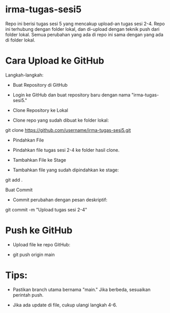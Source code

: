 # irma-tugas-sesi5
Repo ini berisi tugas sesi 5 yang mencakup upload-an tugas sesi 2-4. Repo ini terhubung dengan folder lokal, dan di-upload dengan teknik push dari folder lokal. Semua perubahan yang ada di repo ini sama dengan yang ada di folder lokal.

# Cara Upload ke GitHub

Langkah-langkah:

- Buat Repository di GitHub

- Login ke GitHub dan buat repository baru dengan nama "irma-tugas-sesi5."

- Clone Repository ke Lokal

- Clone repo yang sudah dibuat ke folder lokal:

git clone https://github.com/username/irma-tugas-sesi5.git

- Pindahkan File

- Pindahkan file tugas sesi 2-4 ke folder hasil clone.

- Tambahkan File ke Stage

- Tambahkan file yang sudah dipindahkan ke stage:

git add .

Buat Commit

- Commit perubahan dengan pesan deskriptif:

git commit -m "Upload tugas sesi 2-4"

# Push ke GitHub

- Upload file ke repo GitHub:

- git push origin main

# Tips:

- Pastikan branch utama bernama "main." Jika berbeda, sesuaikan perintah push.

- Jika ada update di file, cukup ulangi langkah 4-6.
